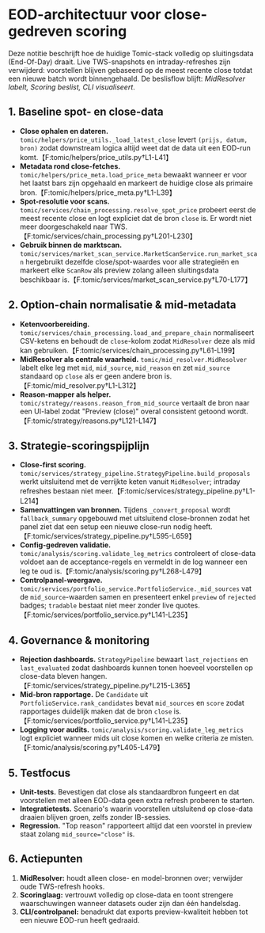 # EOD-architectuur voor close-gedreven scoring

Deze notitie beschrijft hoe de huidige Tomic-stack volledig op sluitingsdata
(End-Of-Day) draait. Live TWS-snapshots en intraday-refreshes zijn verwijderd:
voorstellen blijven gebaseerd op de meest recente close totdat een nieuwe batch
wordt binnengehaald. De beslisflow blijft: *MidResolver labelt, Scoring beslist,
CLI visualiseert*.

## 1. Baseline spot- en close-data
- **Close ophalen en dateren.** `tomic/helpers/price_utils._load_latest_close`
  levert `(prijs, datum, bron)` zodat downstream logica altijd weet dat de data
  uit een EOD-run komt.【F:tomic/helpers/price_utils.py†L1-L41】
- **Metadata rond close-fetches.** `tomic/helpers/price_meta.load_price_meta`
  bewaakt wanneer er voor het laatst bars zijn opgehaald en markeert de huidige
  close als primaire bron.【F:tomic/helpers/price_meta.py†L1-L39】
- **Spot-resolutie voor scans.** `tomic/services/chain_processing.resolve_spot_price`
  probeert eerst de meest recente close en logt expliciet dat de bron `close`
  is. Er wordt niet meer doorgeschakeld naar TWS.【F:tomic/services/chain_processing.py†L201-L230】
- **Gebruik binnen de marktscan.** `tomic/services/market_scan_service.MarketScanService.run_market_scan`
  hergebruikt dezelfde close/spot-waardes voor alle strategieën en markeert
  elke `ScanRow` als preview zolang alleen sluitingsdata beschikbaar is.【F:tomic/services/market_scan_service.py†L70-L177】

## 2. Option-chain normalisatie & mid-metadata
- **Ketenvoorbereiding.** `tomic/services/chain_processing.load_and_prepare_chain`
  normaliseert CSV-ketens en behoudt de `close`-kolom zodat `MidResolver`
  deze als mid kan gebruiken.【F:tomic/services/chain_processing.py†L61-L199】
- **MidResolver als centrale waarheid.** `tomic/mid_resolver.MidResolver`
  labelt elke leg met `mid`, `mid_source`, `mid_reason` en zet `mid_source`
  standaard op `close` als er geen andere bron is.【F:tomic/mid_resolver.py†L1-L312】
- **Reason-mapper als helper.** `tomic/strategy/reasons.reason_from_mid_source`
  vertaalt de bron naar een UI-label zodat "Preview (close)" overal
  consistent getoond wordt.【F:tomic/strategy/reasons.py†L121-L147】

## 3. Strategie-scoringspijplijn
- **Close-first scoring.** `tomic/services/strategy_pipeline.StrategyPipeline.build_proposals`
  werkt uitsluitend met de verrijkte keten vanuit `MidResolver`; intraday
  refreshes bestaan niet meer.【F:tomic/services/strategy_pipeline.py†L1-L214】
- **Samenvattingen van bronnen.** Tijdens `_convert_proposal` wordt
  `fallback_summary` opgebouwd met uitsluitend close-bronnen zodat het panel
  ziet dat een setup een nieuwe close-run nodig heeft.【F:tomic/services/strategy_pipeline.py†L595-L659】
- **Config-gedreven validatie.** `tomic/analysis/scoring.validate_leg_metrics`
  controleert of close-data voldoet aan de acceptance-regels en vermeldt in de
  log wanneer een leg te oud is.【F:tomic/analysis/scoring.py†L268-L479】
- **Controlpanel-weergave.** `tomic/services/portfolio_service.PortfolioService._mid_sources`
  vat de `mid_source`-waarden samen en presenteert enkel `preview` of `rejected`
  badges; `tradable` bestaat niet meer zonder live quotes.【F:tomic/services/portfolio_service.py†L141-L235】

## 4. Governance & monitoring
- **Rejection dashboards.** `StrategyPipeline` bewaart `last_rejections` en
  `last_evaluated` zodat dashboards kunnen tonen hoeveel voorstellen op
  close-data bleven hangen.【F:tomic/services/strategy_pipeline.py†L215-L365】
- **Mid-bron rapportage.** De `Candidate` uit `PortfolioService.rank_candidates`
  bevat `mid_sources` en `score` zodat rapportages duidelijk maken dat de bron
  `close` is.【F:tomic/services/portfolio_service.py†L141-L235】
- **Logging voor audits.** `tomic/analysis/scoring.validate_leg_metrics` logt
  expliciet wanneer mids uit close komen en welke criteria ze misten.【F:tomic/analysis/scoring.py†L405-L479】

## 5. Testfocus
- **Unit-tests.** Bevestigen dat close als standaardbron fungeert en dat
  voorstellen met alleen EOD-data geen extra refresh proberen te starten.
- **Integratietests.** Scenario's waarin voorstellen uitsluitend op close-data
  draaien blijven groen, zelfs zonder IB-sessies.
- **Regression.** "Top reason" rapporteert altijd dat een voorstel in preview
  staat zolang `mid_source="close"` is.

## 6. Actiepunten
1. **MidResolver:** houdt alleen close- en model-bronnen over; verwijder oude
   TWS-refresh hooks.
2. **Scoringlaag:** vertrouwt volledig op close-data en toont strengere waarschuwingen
   wanneer datasets ouder zijn dan één handelsdag.
3. **CLI/controlpanel:** benadrukt dat exports preview-kwaliteit hebben tot een
   nieuwe EOD-run heeft gedraaid.
